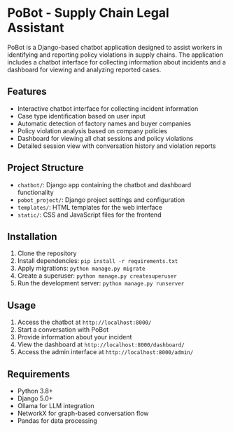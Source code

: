 # PoBot - Supply Chain Legal Assistant

PoBot is a Django-based chatbot application designed to assist workers in identifying and reporting policy violations in supply chains. The application includes a chatbot interface for collecting information about incidents and a dashboard for viewing and analyzing reported cases.

## Features

- Interactive chatbot interface for collecting incident information
- Case type identification based on user input
- Automatic detection of factory names and buyer companies
- Policy violation analysis based on company policies
- Dashboard for viewing all chat sessions and policy violations
- Detailed session view with conversation history and violation reports

## Project Structure

- `chatbot/`: Django app containing the chatbot and dashboard functionality
- `pobot_project/`: Django project settings and configuration
- `templates/`: HTML templates for the web interface
- `static/`: CSS and JavaScript files for the frontend

## Installation

1. Clone the repository
2. Install dependencies: `pip install -r requirements.txt`
3. Apply migrations: `python manage.py migrate`
4. Create a superuser: `python manage.py createsuperuser`
5. Run the development server: `python manage.py runserver`

## Usage

1. Access the chatbot at `http://localhost:8000/`
2. Start a conversation with PoBot
3. Provide information about your incident
4. View the dashboard at `http://localhost:8000/dashboard/`
5. Access the admin interface at `http://localhost:8000/admin/`

## Requirements

- Python 3.8+
- Django 5.0+
- Ollama for LLM integration
- NetworkX for graph-based conversation flow
- Pandas for data processing

